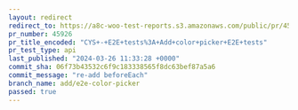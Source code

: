 ```yaml
---
layout: redirect
redirect_to: https://a8c-woo-test-reports.s3.amazonaws.com/public/pr/45926/api/index.html
pr_number: 45926
pr_title_encoded: "CYS+-+E2E+tests%3A+Add+color+picker+E2E+tests"
pr_test_type: api
last_published: "2024-03-26 11:33:28 +0000"
commit_sha: 06f73b43532c6f9c183338565f8dc63bef87a5a6
commit_message: "re-add beforeEach"
branch_name: add/e2e-color-picker
passed: true
---
```

